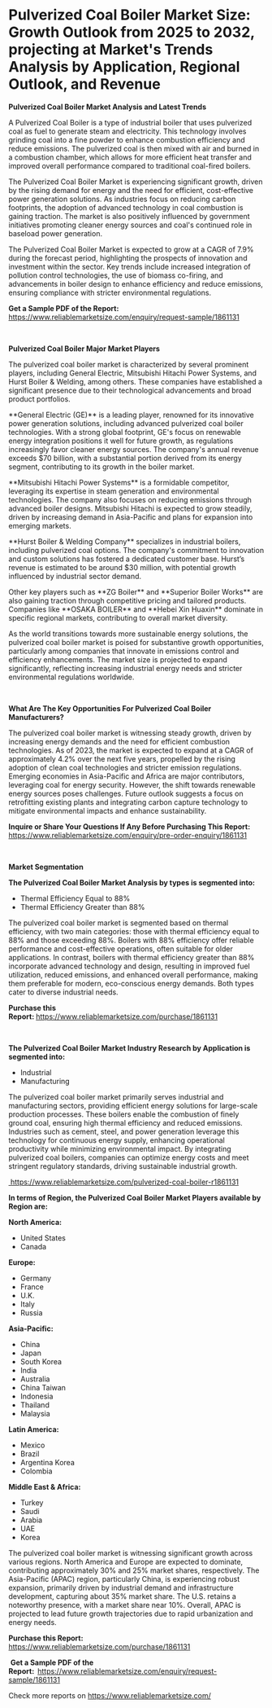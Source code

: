<p><h1>Pulverized Coal Boiler Market Size: Growth Outlook from 2025 to 2032, projecting at Market's Trends Analysis by Application, Regional Outlook, and Revenue</h1></p><p><strong>Pulverized Coal Boiler Market Analysis and Latest Trends</strong></p>
<p><p>A Pulverized Coal Boiler is a type of industrial boiler that uses pulverized coal as fuel to generate steam and electricity. This technology involves grinding coal into a fine powder to enhance combustion efficiency and reduce emissions. The pulverized coal is then mixed with air and burned in a combustion chamber, which allows for more efficient heat transfer and improved overall performance compared to traditional coal-fired boilers.</p><p>The Pulverized Coal Boiler Market is experiencing significant growth, driven by the rising demand for energy and the need for efficient, cost-effective power generation solutions. As industries focus on reducing carbon footprints, the adoption of advanced technology in coal combustion is gaining traction. The market is also positively influenced by government initiatives promoting cleaner energy sources and coal's continued role in baseload power generation. </p><p>The Pulverized Coal Boiler Market is expected to grow at a CAGR of 7.9% during the forecast period, highlighting the prospects of innovation and investment within the sector. Key trends include increased integration of pollution control technologies, the use of biomass co-firing, and advancements in boiler design to enhance efficiency and reduce emissions, ensuring compliance with stricter environmental regulations.</p></p>
<p><strong>Get a Sample PDF of the Report:&nbsp;</strong> <a href="https://www.reliablemarketsize.com/enquiry/request-sample/1861131?utm_campaign=2460&utm_medium=2&utm_source=Github&utm_content=ia&utm_term=11042025&utm_id=pulverized-coal-boiler">https://www.reliablemarketsize.com/enquiry/request-sample/1861131</a></p>
<p>&nbsp;</p>
<p><strong>Pulverized Coal Boiler Major Market Players</strong></p>
<p><p>The pulverized coal boiler market is characterized by several prominent players, including General Electric, Mitsubishi Hitachi Power Systems, and Hurst Boiler & Welding, among others. These companies have established a significant presence due to their technological advancements and broad product portfolios.</p><p>**General Electric (GE)** is a leading player, renowned for its innovative power generation solutions, including advanced pulverized coal boiler technologies. With a strong global footprint, GE's focus on renewable energy integration positions it well for future growth, as regulations increasingly favor cleaner energy sources. The company's annual revenue exceeds $70 billion, with a substantial portion derived from its energy segment, contributing to its growth in the boiler market.</p><p>**Mitsubishi Hitachi Power Systems** is a formidable competitor, leveraging its expertise in steam generation and environmental technologies. The company also focuses on reducing emissions through advanced boiler designs. Mitsubishi Hitachi is expected to grow steadily, driven by increasing demand in Asia-Pacific and plans for expansion into emerging markets.</p><p>**Hurst Boiler & Welding Company** specializes in industrial boilers, including pulverized coal options. The company's commitment to innovation and custom solutions has fostered a dedicated customer base. Hurst’s revenue is estimated to be around $30 million, with potential growth influenced by industrial sector demand.</p><p>Other key players such as **ZG Boiler** and **Superior Boiler Works** are also gaining traction through competitive pricing and tailored products. Companies like **OSAKA BOILER** and **Hebei Xin Huaxin** dominate in specific regional markets, contributing to overall market diversity.</p><p>As the world transitions towards more sustainable energy solutions, the pulverized coal boiler market is poised for substantive growth opportunities, particularly among companies that innovate in emissions control and efficiency enhancements. The market size is projected to expand significantly, reflecting increasing industrial energy needs and stricter environmental regulations worldwide.</p></p>
<p>&nbsp;</p>
<p><strong>What Are The Key Opportunities For Pulverized Coal Boiler Manufacturers?</strong></p>
<p><p>The pulverized coal boiler market is witnessing steady growth, driven by increasing energy demands and the need for efficient combustion technologies. As of 2023, the market is expected to expand at a CAGR of approximately 4.2% over the next five years, propelled by the rising adoption of clean coal technologies and stricter emission regulations. Emerging economies in Asia-Pacific and Africa are major contributors, leveraging coal for energy security. However, the shift towards renewable energy sources poses challenges. Future outlook suggests a focus on retrofitting existing plants and integrating carbon capture technology to mitigate environmental impacts and enhance sustainability.</p></p>
<p><strong>Inquire or Share Your Questions If Any Before Purchasing This Report:</strong> <a href="https://www.reliablemarketsize.com/enquiry/pre-order-enquiry/1861131?utm_campaign=2460&utm_medium=2&utm_source=Github&utm_content=ia&utm_term=11042025&utm_id=pulverized-coal-boiler">https://www.reliablemarketsize.com/enquiry/pre-order-enquiry/1861131</a></p>
<p>&nbsp;</p>
<p><strong>Market Segmentation</strong></p>
<p><strong>The Pulverized Coal Boiler Market Analysis by types is segmented into:</strong></p>
<p><ul><li>Thermal Efficiency Equal to 88%</li><li>Thermal Efficiency Greater than 88%</li></ul></p>
<p><p>The pulverized coal boiler market is segmented based on thermal efficiency, with two main categories: those with thermal efficiency equal to 88% and those exceeding 88%. Boilers with 88% efficiency offer reliable performance and cost-effective operations, often suitable for older applications. In contrast, boilers with thermal efficiency greater than 88% incorporate advanced technology and design, resulting in improved fuel utilization, reduced emissions, and enhanced overall performance, making them preferable for modern, eco-conscious energy demands. Both types cater to diverse industrial needs.</p></p>
<p><strong>Purchase this Report:&nbsp;</strong><a href="https://www.reliablemarketsize.com/purchase/1861131?utm_campaign=2460&utm_medium=2&utm_source=Github&utm_content=ia&utm_term=11042025&utm_id=pulverized-coal-boiler">https://www.reliablemarketsize.com/purchase/1861131</a></p>
<p>&nbsp;</p>
<p><strong>The Pulverized Coal Boiler Market Industry Research by Application is segmented into:</strong></p>
<p><ul><li>Industrial</li><li>Manufacturing</li></ul></p>
<p><p>The pulverized coal boiler market primarily serves industrial and manufacturing sectors, providing efficient energy solutions for large-scale production processes. These boilers enable the combustion of finely ground coal, ensuring high thermal efficiency and reduced emissions. Industries such as cement, steel, and power generation leverage this technology for continuous energy supply, enhancing operational productivity while minimizing environmental impact. By integrating pulverized coal boilers, companies can optimize energy costs and meet stringent regulatory standards, driving sustainable industrial growth.</p></p>
<p><a href="https://www.reliablemarketsize.com/pulverized-coal-boiler-r1861131?utm_campaign=2460&utm_medium=2&utm_source=Github&utm_content=ia&utm_term=11042025&utm_id=pulverized-coal-boiler">&nbsp;https://www.reliablemarketsize.com/pulverized-coal-boiler-r1861131</a></p>
<p><strong>In terms of Region, the Pulverized Coal Boiler Market Players available by Region are:</strong></p>
<p>
    <p> <strong> North America: </strong>
        <ul>
            <li>United States</li>
            <li>Canada</li>
        </ul>
        </p> 
    <p> <strong> Europe: </strong>
        <ul>
            <li>Germany</li>
            <li>France</li>
            <li>U.K.</li>
            <li>Italy</li>
            <li>Russia</li>
        </ul>
        </p> 
    <p> <strong> Asia-Pacific: </strong>
        <ul>
            <li>China</li>
            <li>Japan</li>
            <li>South Korea</li>
            <li>India</li>
            <li>Australia</li>
            <li>China Taiwan</li>
            <li>Indonesia</li>
            <li>Thailand</li>
            <li>Malaysia</li>
        </ul>
        </p> 
    <p> <strong> Latin America: </strong>
        <ul>
            <li>Mexico</li>
            <li>Brazil</li>
            <li>Argentina Korea</li>
            <li>Colombia</li>
        </ul>
        </p> 
    <p> <strong> Middle East & Africa: </strong>
        <ul>
            <li>Turkey</li>
            <li>Saudi</li>
            <li>Arabia</li>
            <li>UAE</li>
            <li>Korea</li>
        </ul>
    </p>
    </p>
<p><p>The pulverized coal boiler market is witnessing significant growth across various regions. North America and Europe are expected to dominate, contributing approximately 30% and 25% market shares, respectively. The Asia-Pacific (APAC) region, particularly China, is experiencing robust expansion, primarily driven by industrial demand and infrastructure development, capturing about 35% market share. The U.S. retains a noteworthy presence, with a market share near 10%. Overall, APAC is projected to lead future growth trajectories due to rapid urbanization and energy needs.</p></p>
<p><strong>Purchase this Report: </strong><a href="https://www.reliablemarketsize.com/purchase/1861131?utm_campaign=2460&utm_medium=2&utm_source=Github&utm_content=ia&utm_term=11042025&utm_id=pulverized-coal-boiler">https://www.reliablemarketsize.com/purchase/1861131</a></p>
<p>&nbsp;<strong>Get a Sample PDF of the Report:&nbsp;&nbsp;</strong><a href="https://www.reliablemarketsize.com/enquiry/request-sample/1861131?utm_campaign=2460&utm_medium=2&utm_source=Github&utm_content=ia&utm_term=11042025&utm_id=pulverized-coal-boiler">https://www.reliablemarketsize.com/enquiry/request-sample/1861131</a></p>
<p><strong></strong></p>
<p>Check more reports on <a href="https://www.reliablemarketsize.com/?utm_campaign=2460&utm_medium=2&utm_source=Github&utm_content=ia&utm_term=11042025&utm_id=pulverized-coal-boiler">https://www.reliablemarketsize.com/</a></p>